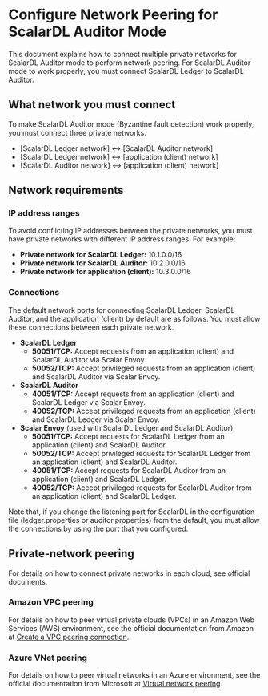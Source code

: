 # Configure Network Peering for ScalarDL Auditor Mode

This document explains how to connect multiple private networks for ScalarDL Auditor mode to perform network peering. For ScalarDL Auditor mode to work properly, you must connect ScalarDL Ledger to ScalarDL Auditor.

## What network you must connect

To make ScalarDL Auditor mode (Byzantine fault detection) work properly, you must connect three private networks.

* [ScalarDL Ledger network] <-> [ScalarDL Auditor network]
* [ScalarDL Ledger network] <-> [application (client) network]
* [ScalarDL Auditor network] <-> [application (client) network]

## Network requirements

### IP address ranges

To avoid conflicting IP addresses between the private networks, you must have private networks with different IP address ranges. For example:

* **Private network for ScalarDL Ledger:** 10.1.0.0/16
* **Private network for ScalarDL Auditor:** 10.2.0.0/16
* **Private network for application (client):** 10.3.0.0/16

### Connections

The default network ports for connecting ScalarDL Ledger, ScalarDL Auditor, and the application (client) by default are as follows. You must allow these connections between each private network.

* **ScalarDL Ledger**
    * **50051/TCP:** Accept requests from an application (client) and ScalarDL Auditor via Scalar Envoy.
    * **50052/TCP:** Accept privileged requests from an application (client) and ScalarDL Auditor via Scalar Envoy.
* **ScalarDL Auditor**
    * **40051/TCP:** Accept requests from an application (client) and ScalarDL Ledger via Scalar Envoy.
    * **40052/TCP:** Accept privileged requests from an application (client) and ScalarDL Ledger via Scalar Envoy.
* **Scalar Envoy** (used with ScalarDL Ledger and ScalarDL Auditor)
    * **50051/TCP:** Accept requests for ScalarDL Ledger from an application (client) and ScalarDL Auditor.
    * **50052/TCP:** Accept privileged requests for ScalarDL Ledger from an application (client) and ScalarDL Auditor.
    * **40051/TCP:** Accept requests for ScalarDL Auditor from an application (client) and ScalarDL Ledger.
    * **40052/TCP:** Accept privileged requests for ScalarDL Auditor from an application (client) and ScalarDL Ledger.

Note that, if you change the listening port for ScalarDL in the configuration file (ledger.properties or auditor.properties) from the default, you must allow the connections by using the port that you configured.

## Private-network peering

For details on how to connect private networks in each cloud, see official documents.

### Amazon VPC peering

For details on how to peer virtual private clouds (VPCs) in an Amazon Web Services (AWS) environment, see the official documentation from Amazon at [Create a VPC peering connection](https://docs.aws.amazon.com/vpc/latest/peering/create-vpc-peering-connection.html).

### Azure VNet peering

For details on how to peer virtual networks in an Azure environment, see the official documentation from Microsoft at [Virtual network peering](https://learn.microsoft.com/en-us/azure/virtual-network/virtual-network-peering-overview).
